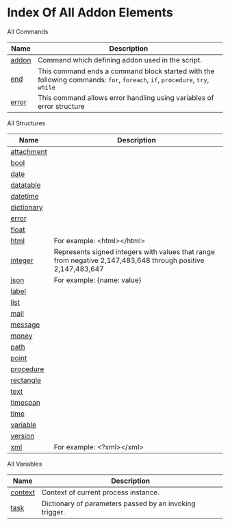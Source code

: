 # Index Of All Addon Elements


 All Commands

| Name | Description |
| ---- | ----------- |
| [addon](https://github.com/G1ANT-Robot/G1ANT.Robot/blob/master/G1ANT.Language/Commands/AddonCommand.md) | Command which defining addon used in the script. |
| [end](https://github.com/G1ANT-Robot/G1ANT.Robot/blob/master/G1ANT.Language/Commands/EndCommand.md) | This command ends a command block started with the following commands: `for`, `foreach`, `if`, `procedure`, `try`, `while` |
| [error](https://github.com/G1ANT-Robot/G1ANT.Robot/blob/master/G1ANT.Language/Commands/ErrorCommand.md) | This command allows error handling using variables of error structure |

 All Structures

| Name | Description |
| ---- | ----------- |
| [attachment](https://github.com/G1ANT-Robot/G1ANT.Robot/blob/master/G1ANT.Language/Structures/AttachmentStructure.md) |  |
| [bool](https://github.com/G1ANT-Robot/G1ANT.Robot/blob/master/G1ANT.Language/Structures/BooleanStructure.md) |  |
| [date](https://github.com/G1ANT-Robot/G1ANT.Robot/blob/master/G1ANT.Language/Structures/DateStructure.md) |  |
| [datatable](https://github.com/G1ANT-Robot/G1ANT.Robot/blob/master/G1ANT.Language/Structures/DataTableStructure.md) |  |
| [datetime](https://github.com/G1ANT-Robot/G1ANT.Robot/blob/master/G1ANT.Language/Structures/DateTimeStructure.md) |  |
| [dictionary](https://github.com/G1ANT-Robot/G1ANT.Robot/blob/master/G1ANT.Language/Structures/DictionaryStructure.md) |  |
| [error](https://github.com/G1ANT-Robot/G1ANT.Robot/blob/master/G1ANT.Language/Structures/ErrorStructure.md) |  |
| [float](https://github.com/G1ANT-Robot/G1ANT.Robot/blob/master/G1ANT.Language/Structures/FloatStructure.md) |  |
| [html](https://github.com/G1ANT-Robot/G1ANT.Robot/blob/master/G1ANT.Language/Structures/HtmlStructure.md) | For example: &lt;html&gt;&lt;/html&gt; |
| [integer](https://github.com/G1ANT-Robot/G1ANT.Robot/blob/master/G1ANT.Language/Structures/IntegerStructure.md) | Represents signed integers with values that range from negative 2,147,483,648 through positive 2,147,483,647 |
| [json](https://github.com/G1ANT-Robot/G1ANT.Robot/blob/master/G1ANT.Language/Structures/JsonStructure.md) | For example: {name: value} |
| [label](https://github.com/G1ANT-Robot/G1ANT.Robot/blob/master/G1ANT.Language/Structures/LabelStructure.md) |  |
| [list](https://github.com/G1ANT-Robot/G1ANT.Robot/blob/master/G1ANT.Language/Structures/ListStructure.md) |  |
| [mail](https://github.com/G1ANT-Robot/G1ANT.Robot/blob/master/G1ANT.Language/Structures/MailStructure.md) |  |
| [message](https://github.com/G1ANT-Robot/G1ANT.Robot/blob/master/G1ANT.Language/Structures/MessageStructure.md) |  |
| [money](https://github.com/G1ANT-Robot/G1ANT.Robot/blob/master/G1ANT.Language/Structures/MoneyStructure.md) |  |
| [path](https://github.com/G1ANT-Robot/G1ANT.Robot/blob/master/G1ANT.Language/Structures/PathStructure.md) |  |
| [point](https://github.com/G1ANT-Robot/G1ANT.Robot/blob/master/G1ANT.Language/Structures/PointStructure.md) |  |
| [procedure](https://github.com/G1ANT-Robot/G1ANT.Robot/blob/master/G1ANT.Language/Structures/ProcedureStructure.md) |  |
| [rectangle](https://github.com/G1ANT-Robot/G1ANT.Robot/blob/master/G1ANT.Language/Structures/RectangleStructure.md) |  |
| [text](https://github.com/G1ANT-Robot/G1ANT.Robot/blob/master/G1ANT.Language/Structures/TextStructure.md) |  |
| [timespan](https://github.com/G1ANT-Robot/G1ANT.Robot/blob/master/G1ANT.Language/Structures/TimeSpanStructure.md) |  |
| [time](https://github.com/G1ANT-Robot/G1ANT.Robot/blob/master/G1ANT.Language/Structures/TimeStructure.md) |  |
| [variable](https://github.com/G1ANT-Robot/G1ANT.Robot/blob/master/G1ANT.Language/Structures/VariableStructure.md) |  |
| [version](https://github.com/G1ANT-Robot/G1ANT.Robot/blob/master/G1ANT.Language/Structures/VersionStructure.md) |  |
| [xml](https://github.com/G1ANT-Robot/G1ANT.Robot/blob/master/G1ANT.Language/Structures/XmlStructure.md) | For example: &lt;?xml&gt;&lt;/xml&gt; |

 All Variables

| Name | Description |
| ---- | ----------- |
| [context](https://github.com/G1ANT-Robot/G1ANT.Robot/blob/master/G1ANT.Language/Variables/TriggerVariableManager.md) | Context of current process instance. |
| [task](https://github.com/G1ANT-Robot/G1ANT.Robot/blob/master/G1ANT.Language/Variables/TaskVariable.md) | Dictionary of parameters passed by an invoking trigger. |

